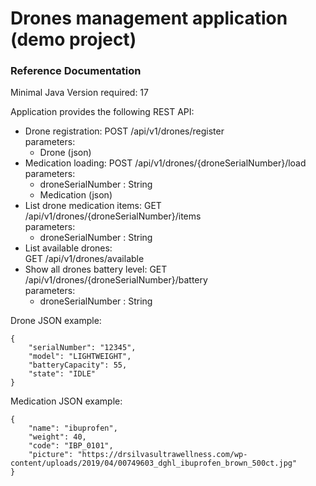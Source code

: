 # Drones management application (demo project)

### Reference Documentation
Minimal Java Version required: 17

Application provides the following REST API:

- Drone registration:
  POST /api/v1/drones/register  
  parameters:
  - Drone (json)
- Medication loading:
  POST /api/v1/drones/{droneSerialNumber}/load  
  parameters:
  - droneSerialNumber : String
  - Medication (json)
- List drone medication items:
  GET /api/v1/drones/{droneSerialNumber}/items  
  parameters:
  - droneSerialNumber : String
- List available drones:  
  GET /api/v1/drones/available
- Show all drones battery level:
  GET /api/v1/drones/{droneSerialNumber}/battery  
  parameters:
  - droneSerialNumber : String

Drone JSON example:
```
{
    "serialNumber": "12345",
    "model": "LIGHTWEIGHT",
    "batteryCapacity": 55,
    "state": "IDLE"
}
```

Medication JSON example:
```
{
    "name": "ibuprofen",
    "weight": 40,
    "code": "IBP_0101",
    "picture": "https://drsilvasultrawellness.com/wp-content/uploads/2019/04/00749603_dghl_ibuprofen_brown_500ct.jpg"
}
```
